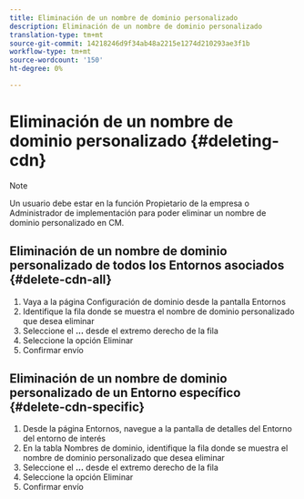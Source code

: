 ```yaml
---
title: Eliminación de un nombre de dominio personalizado
description: Eliminación de un nombre de dominio personalizado
translation-type: tm+mt
source-git-commit: 14218246d9f34ab48a2215e1274d210293ae3f1b
workflow-type: tm+mt
source-wordcount: '150'
ht-degree: 0%

---
```



# Eliminación de un nombre de dominio personalizado {#deleting-cdn}

>[!NOTE]
>Un usuario debe estar en la función Propietario de la empresa o Administrador de implementación para poder eliminar un nombre de dominio personalizado en CM.

## Eliminación de un nombre de dominio personalizado de todos los Entornos asociados {#delete-cdn-all}

1. Vaya a la página Configuración de dominio desde la pantalla Entornos
1. Identifique la fila donde se muestra el nombre de dominio personalizado que desea eliminar
1. Seleccione el **...** desde el extremo derecho de la fila
1. Seleccione la opción Eliminar
1. Confirmar envío


## Eliminación de un nombre de dominio personalizado de un Entorno específico {#delete-cdn-specific}

1. Desde la página Entornos, navegue a la pantalla de detalles del Entorno del entorno de interés
1. En la tabla Nombres de dominio, identifique la fila donde se muestra el nombre de dominio personalizado que desea eliminar
1. Seleccione el **...** desde el extremo derecho de la fila
1. Seleccione la opción Eliminar
1. Confirmar envío

